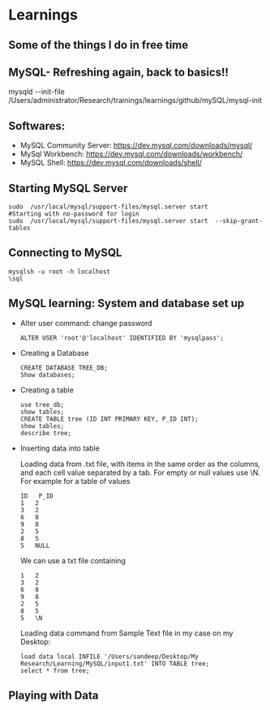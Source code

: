 # Learnings

## Some of the things I do in free time

## MySQL- Refreshing again, back to basics!!
mysqld --init-file /Users/administrator/Research/trainings/learnings/github/mySQL/mysql-init

## Softwares:
- MySQL Community Server: https://dev.mysql.com/downloads/mysql/
- MySql Workbench: https://dev.mysql.com/downloads/workbench/
- MySQL Shell: https://dev.mysql.com/downloads/shell/

## Starting MySQL Server
 
    sudo  /usr/local/mysql/support-files/mysql.server start 
    #Starting with no-password for login
    sudo  /usr/local/mysql/support-files/mysql.server start  --skip-grant-tables
    
 

## Connecting to MySQL
    mysqlsh -u root -h localhost
    \sql
    
## MySQL learning: System and database set up    
  - Alter user command: change password
    
        ALTER USER 'root'@'localhost' IDENTIFIED BY 'mysqlpass';
  
  - Creating a Database
  
        CREATE DATABASE TREE_DB;
        Show databases;
   
  - Creating a table
        
        use tree_db;
        show tables;
        CREATE TABLE tree (ID INT PRIMARY KEY, P_ID INT); 
        show tables;
        describe tree;
 
  - Inserting data into table
     
     Loading data from .txt file, with items in the same order as the columns, and each cell value
     separated by a tab. For empty or null values use \N. 
     For example for a table of values
       
        ID   P_ID
        1   2
        3   2
        6   8
        9   8  
        2   5
        8   5
        5   NULL
        
    We can use a txt file containing
       
        
        1   2
        3   2
        6   8
        9   8  
        2   5
        8   5
        5   \N
        
    Loading data command from Sample Text file in my case on my Desktop:
             
        load data local INFILE '/Users/sandeep/Desktop/My Research/Learning/MySQL/input1.txt' INTO TABLE tree;
        select * from tree;
       
 
 ## Playing with Data
    
        
      
